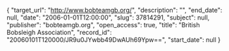 {
  "target_url": "http://www.bobteamgb.org/", 
  "description": "", 
  "end_date": null, 
  "date": "2006-01-01T12:00:00", 
  "slug": 37814291, 
  "subject": null, 
  "publisher": "bobteamgb.org", 
  "open_access": true, 
  "title": "British Bobsleigh Association", 
  "record_id": "20060101T120000/JR9u0JYwbb49DwAUh69Ypw==", 
  "start_date": null
}

